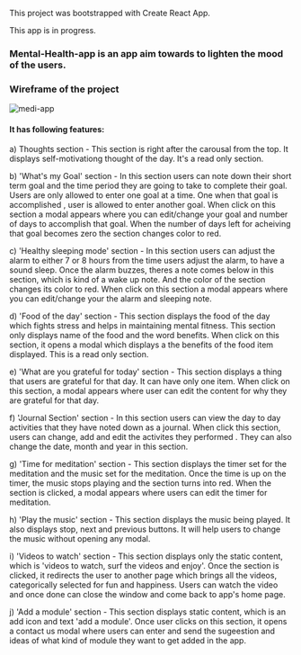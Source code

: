 This project was bootstrapped with Create React App.

This app is in progress.

### Mental-Health-app is an app aim towards to lighten the mood of the users.

### Wireframe of the project
![medi-app](https://user-images.githubusercontent.com/20630456/40367765-296733e2-5da8-11e8-9ba5-e521635950e7.png)




#### It has following features:

a) Thoughts section - This section is right after the carousal from the top. It displays self-motivationg thought of the day. It's a read only section.

b) 'What's my Goal' section - In this section users can note down their short term goal and the time period they are going to take to complete their goal. Users are only allowed to enter one goal at a time. One when that goal is accomplished , user is allowed to enter another goal. When click on this section a modal appears where you can edit/change your goal and number of days to accomplish that goal. When the number of days left for acheiving that goal becomes zero the section changes color to red.

c) 'Healthy sleeping mode' section - In this section users can adjust the alarm to either 7 or 8 hours from the time users adjust the alarm, to have a sound sleep. Once the alarm buzzes, theres a note comes below in this section, which is kind of a wake up note. And the color of the section changes its color to red. When click on this section a modal appears where you can edit/change your the alarm and sleeping note. 

d) 'Food of the day' section - This section displays the food of the day which fights stress and helps in maintaining mental fitness. This section only displays name of the food and the word benefits. When click on this section, it opens a modal which displays a the benefits of the food item displayed. This is a read only section.

e) 'What are you grateful for today' section - This section displays a thing that users are grateful for that day. It can have only one item. When click on this section, a modal appears where user can edit the content for why they are grateful for that day.

f) 'Journal Section' section - In this section users can view the day to day activities that they have noted down as a journal. When click this section, users can change, add and edit the activites they performed . They can also change the date, month and year in this section.

g) 'Time for meditation' section - This section displays the timer set for the meditation and the music set for the meditation. Once the time is up on the timer, the music stops playing and the section turns into red. When the section is clicked, a modal appears where users can edit the timer for meditation.

h) 'Play the music' section - This section displays the music being played. It also displays stop, next and previous buttons. It will help users to change the music without opening any modal.

i) 'Videos to watch' section - This section displays only the static content, which is 'videos to watch, surf the videos and enjoy'. Once the section is clicked, it redirects the user to another page which brings all the videos, categorically selected for fun and happiness. Users can watch the video and once done can close the window and come back to app's home page.

j) 'Add a module' section - This section displays static content, which is an add icon and text 'add a module'. Once user clicks on this section, it opens a contact us modal where users can enter and send the sugeestion and ideas of what kind of module they want to get added in the app. 
